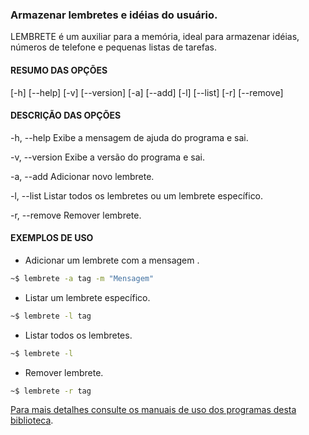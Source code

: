 ### Armazenar lembretes e idéias do usuário.

LEMBRETE é um auxiliar para a memória, ideal para armazenar idéias, números de telefone e pequenas listas de tarefas.

#### RESUMO DAS OPÇÕES
[\-h] [\-\-help] [-v] [\-\-version] [\-a] [\-\-add]
[\-l] [\-\-list] [\-r] [\-\-remove] 

#### DESCRIÇÃO DAS OPÇÕES

\-h, \-\-help
Exibe a mensagem de ajuda do programa e sai.

\-v, \-\-version
Exibe a versão do programa e sai.

\-a, \-\-add
Adicionar novo lembrete.

\-l, \-\-list
Listar todos os lembretes ou um lembrete específico.

\-r, \-\-remove
Remover lembrete.

#### EXEMPLOS DE USO

* Adicionar um lembrete <tag> com a mensagem <Mensagem>.

```sh
~$ lembrete -a tag -m "Mensagem"
```

* Listar um lembrete específico.

```sh
~$ lembrete -l tag
```

* Listar todos os lembretes.

```sh
~$ lembrete -l
```

* Remover lembrete.

```sh
~$ lembrete -r tag
```

[Para mais detalhes consulte os manuais de uso dos programas desta biblioteca](https://github.com/Dirack/Shellinclude/blob/master/manuais).